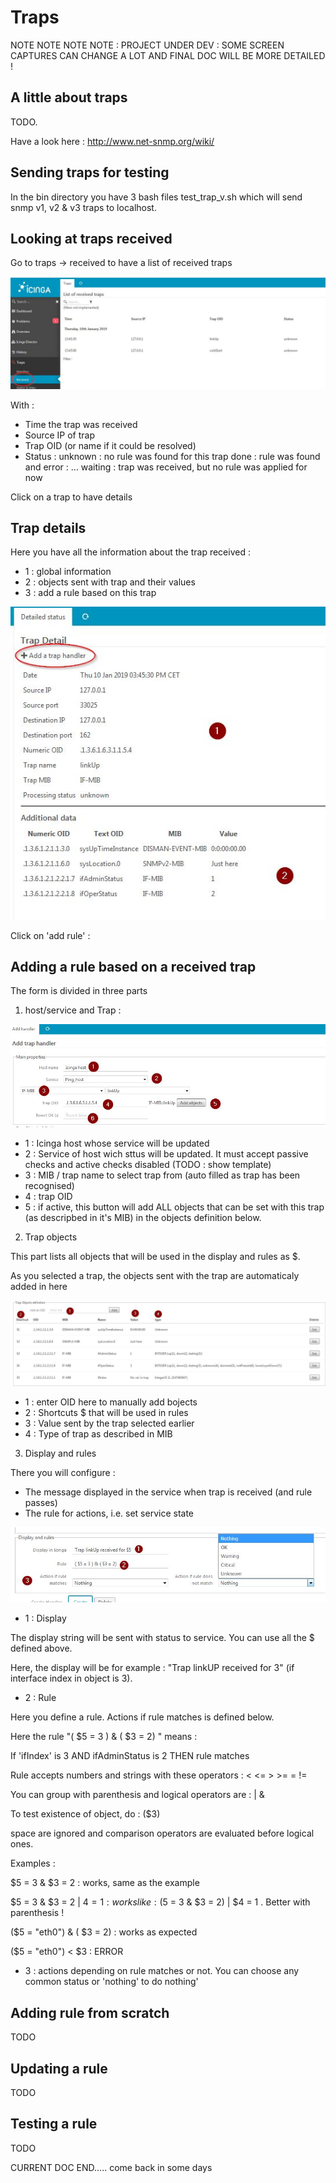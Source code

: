 Traps
===============

NOTE NOTE NOTE NOTE : PROJECT UNDER DEV : SOME SCREEN CAPTURES CAN CHANGE A LOT AND FINAL DOC WILL BE MORE DETAILED !

A little about traps
---------------

TODO.

Have a look here : http://www.net-snmp.org/wiki/


Sending traps for testing
---------------

In the bin directory you have 3 bash files test_trap_v<n>.sh which will send snmp v1, v2 & v3 traps to localhost.

Looking at traps received
---------------

Go to traps -> received to have a list of received traps

![trap-1](img/Trap-rule-1.jpg)

With : 
* Time the trap was received
* Source IP of trap
* Trap OID (or name if it could be resolved)
* Status : 
unknown : no rule was found for this trap
done : rule was found and 
error : ...
waiting : trap was received, but no rule was applied for now

Click on a trap to have details


Trap details
---------------

Here you have all the information about the trap received :
* 1 : global information
* 2 : objects sent with trap and their values
* 3 : add a rule based on this trap

![trap-detail](img/trap-detail.jpg)

Click on 'add rule' : 


Adding a rule based on a received trap
---------------
	
The form is divided in three parts

1) host/service and Trap : 

![add-from-trap-1](img/add-from-trap-1.jpg)

* 1 : Icinga host whose service will be updated
* 2 : Service of host wich sttus will be updated. It must accept passive checks and active checks disabled (TODO : show template)
* 3 : MIB / trap name to select trap from (auto filled as trap has been recognised)
* 4 : trap OID
* 5 : if active, this button will add ALL objects that can be set with this trap (as descripbed in it's MIB) in the objects definition below.

2) Trap objects

This part lists all objects that will be used in the display and rules as $<n>.

As you selected a trap, the objects sent with the trap are automaticaly added in here

![add-from-trap-2](img/add-from-trap-2.jpg)

* 1 : enter OID here to manually add bojects
* 2 : Shortcuts $<n> that will be used in rules
* 3 : Value sent by the trap selected earlier
* 4 : Type of trap as described in MIB

3) Display and rules

There you will configure : 
* The message displayed in the service when trap is received (and rule passes)
* The rule for actions, i.e. set service state

![add-from-trap-3](img/add-from-trap-3.jpg)

* 1 : Display

The display string will be sent with status to service. You can use all the $<n> defined above.

Here, the display will be for example : "Trap linkUP received for 3"
(if interface index in object is 3).

* 2 : Rule

Here you define a rule. Actions if rule matches is defined below.

Here the rule "( $5 = 3 ) & ( $3 = 2) " means : 

If 'ifIndex' is 3 AND ifAdminStatus is 2 THEN rule matches

Rule accepts numbers and strings with these operators : < <= > >= = !=

You can group with parenthesis and logical operators are : | &

To test existence of object, do : ($3)

space are ignored and comparison operators are evaluated before logical ones.

Examples : 

$5 = 3  &  $3 = 2 : works, same as the example

$5 = 3  &  $3 = 2 | $4 = 1 : works like : ($5 = 3  &  $3 = 2) | $4 = 1 . Better with parenthesis !

($5 = "eth0") & ( $3 = 2) : works as expected

($5 = "eth0") < $3 : ERROR

* 3 : actions depending on rule matches or not. You can choose any common status or 'nothing' to do nothing'


Adding rule from scratch
---------------
TODO

Updating a rule
---------------
TODO

Testing a rule
---------------
TODO

CURRENT DOC END..... come back in some days



